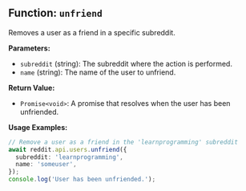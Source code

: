 ## Function: `unfriend`

Removes a user as a friend in a specific subreddit.

**Parameters:**

- `subreddit` (string): The subreddit where the action is performed.
- `name` (string): The name of the user to unfriend.

**Return Value:**

- `Promise<void>`: A promise that resolves when the user has been unfriended.

**Usage Examples:**

```typescript
// Remove a user as a friend in the 'learnprogramming' subreddit
await reddit.api.users.unfriend({
  subreddit: 'learnprogramming',
  name: 'someuser',
});
console.log('User has been unfriended.');
```
